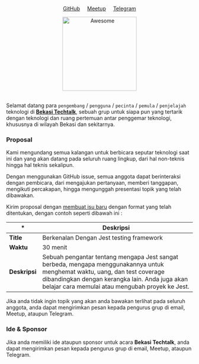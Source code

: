 <p align="center">
	<a href="https://github.com/bekasitechtalk">GitHub</a> &nbsp;&nbsp;&nbsp;
	<a href="http://meetu.ps/c/43gn3/7QrkY/f">Meetup</a> &nbsp;&nbsp;&nbsp;
	<a href="https://t.me/joinchat/IoPmFw9_ylVyH1Dti8pyag">Telegram</a>
</p>

<div align="center">
	<a href="http://meetu.ps/c/43gn3/7QrkY/f">
		<img width="200" src="https://secure.meetupstatic.com/photos/event/b/4/b/b/highres_474406267.jpeg" alt="Awesome">
	</a>
</div><br>



Selamat datang para `pengembang` / `pengguna` / `pecinta` / `pemula` / `penjelajah` teknologi di [**Bekasi Techtalk**](http://meetu.ps/c/43gn3/7QrkY/f), sebuah grup untuk siapa pun yang tertarik dengan teknologi dan ruang pertemuan antar penggemar teknologi, khususnya di wilayah Bekasi dan sekitarnya.


### Proposal

Kami mengundang semua kalangan untuk berbicara seputar teknologi saat ini dan yang akan datang pada seluruh ruang lingkup, dari hal non-teknis hingga hal teknis sekalipun.

Dengan menggunakan GitHub issue, semua anggota dapat berinteraksi dengan pembicara, dari mengajukan pertanyaan, memberi tanggapan, mengikuti percakapan, hingga mengunggah presentasi topik yang telah dibawakan.

Kirim proposal dengan [membuat isu baru](https://github.com/BekasiTechtalk/talks/issues/new?template=proposal.md) dengan format yang telah ditentukan, dengan contoh seperti dibawah ini :

| * | Deskripsi | 
|---|---|
| <b>Title</b>  | Berkenalan Dengan Jest testing framework |
| <b>Waktu</b> | 30 menit |
| <b>Deskripsi</b>  | Sebuah pengantar tentang mengapa Jest sangat berbeda, mengapa menggunakannya untuk menghemat waktu, uang, dan test coverage dibandingkan dengan kerangka lain. Anda juga akan belajar cara memulai atau mengubah proyek ke Jest. |

Jika anda tidak ingin topik yang akan anda bawakan terlihat pada seluruh anggota, anda dapat mengirimkan pesan kepada pengurus grup di email, Meetup, ataupun Telegram.


### Ide & Sponsor

Jika anda memiliki ide ataupun sponsor untuk acara **Bekasi Techtalk**, anda dapat mengirimkan pesan kepada pengurus grup di email, Meetup, ataupun Telegram.
